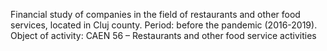 Financial study of companies in the field of restaurants and other food services,
located in Cluj county.
Period: before the pandemic (2016-2019).
Object of activity: CAEN 56 – Restaurants and other food service activities
